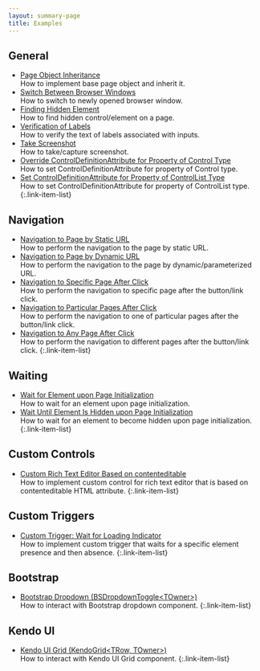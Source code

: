 ```yaml
---
layout: summary-page
title: Examples
---
```


## General

* [Page Object Inheritance](/examples/page-object-inheritance/)
  <br>How to implement base page object and inherit it.
* [Switch Between Browser Windows](/examples/switch-between-browser-windows/)
  <br>How to switch to newly opened browser window.
* [Finding Hidden Element](/examples/finding-hidden-element/)
  <br>How to find hidden control/element on a page.
* [Verification of Labels](/examples/verification-of-labels/)
  <br>How to verify the text of labels associated with inputs.
* [Take Screenshot](/examples/take-screenshot/)
  <br>How to take/capture screenshot.
* [Override ControlDefinitionAttribute for Property of Control Type](/examples/override-controldefinitionattribute-for-property-of-control-type/)
  <br>How to set ControlDefinitionAttribute for property of Control type.
* [Set ControlDefinitionAttribute for Property of ControlList Type](/examples/set-controldefinitionattribute-for-property-of-controllist-type/)
  <br>How to set ControlDefinitionAttribute for property of ControlList type.
{:.link-item-list}

## Navigation

* [Navigation to Page by Static URL](/examples/navigation-to-page-by-static-url/)
  <br>How to perform the navigation to the page by static URL.
* [Navigation to Page by Dynamic URL](/examples/navigation-to-page-by-dynamic-url/)
  <br>How to perform the navigation to the page by dynamic/parameterized URL.
* [Navigation to Specific Page After Click](/examples/navigation-to-specific-page-after-click/)
  <br>How to perform the navigation to specific page after the button/link click.
* [Navigation to Particular Pages After Click](/examples/navigation-to-particular-pages-after-click/)
  <br>How to perform the navigation to one of particular pages after the button/link click.
* [Navigation to Any Page After Click](/examples/navigation-to-any-page-after-click/)
  <br>How to perform the navigation to different pages after the button/link click.
{:.link-item-list}

## Waiting

* [Wait for Element upon Page Initialization](wait-for-element-upon-page-initialization/)
  <br>How to wait for an element upon page initialization.
* [Wait Until Element Is Hidden upon Page Initialization](wait-until-element-is-hidden-upon-page-initialization/)
  <br>How to wait for an element to become hidden upon page initialization.
{:.link-item-list}

## Custom Controls

* [Custom Rich Text Editor Based on contenteditable](custom-rich-text-editor-based-on-contenteditable/)
  <br>How to implement custom control for rich text editor that is based on contenteditable HTML attribute.
{:.link-item-list}

## Custom Triggers

* [Custom Trigger: Wait for Loading Indicator](custom-trigger-wait-for-loading-indicator/)
  <br>How to implement custom trigger that waits for a specific element presence and then absence.
{:.link-item-list}

## Bootstrap

* [Bootstrap Dropdown (BSDropdownToggle&lt;TOwner&gt;)](/examples/bootstrap-dropdown/)
  <br>How to interact with Bootstrap dropdown component.
{:.link-item-list}

## Kendo UI

* [Kendo UI Grid (KendoGrid&lt;TRow, TOwner&gt;)](/examples/kendoui-grid/)
  <br>How to interact with Kendo UI Grid component.
{:.link-item-list}